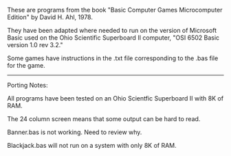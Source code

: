 These are programs from the book "Basic Computer Games Microcomputer
Edition" by David H. Ahl, 1978.

They have been adapted where needed to run on the version of Microsoft
Basic used on the Ohio Scientific Superboard II computer, "OSI 6502
Basic version 1.0 rev 3.2."

Some games have instructions in the .txt file corresponding to the
.bas file for the game.

---

Porting Notes:

All programs have been tested on an Ohio Scientfic Superboard II with
8K of RAM.

The 24 column screen means that some output can be hard to read.

Banner.bas is not working. Need to review why.

Blackjack.bas will not run on a system with only 8K of RAM.
